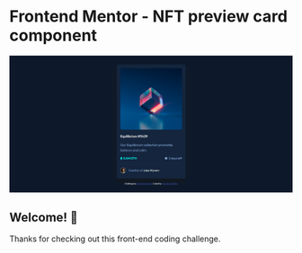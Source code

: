 # Frontend Mentor - NFT preview card component

![Design preview for the NFT preview card component coding challenge](./design/image.png)

## Welcome! 👋

Thanks for checking out this front-end coding challenge.
